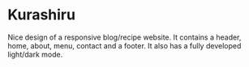 # Kurashiru
 Nice design of a responsive blog/recipe website. It contains a header, home, about, menu, contact and a footer. It also has a fully developed light/dark mode.

<!-- ![This is an image](/asset/img/Site.png) -->
